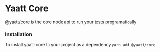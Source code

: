 # Yaatt Core
@yaatt/core is the core node api to run your tests programatically


### Installation

To install yaatt-core to your project as a dependency
```yarn add @yaatt/core```


